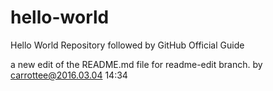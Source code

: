 # hello-world
Hello World Repository followed by GitHub Official Guide

a new edit of the README.md file for readme-edit branch.
by carrottee@2016.03.04 14:34
